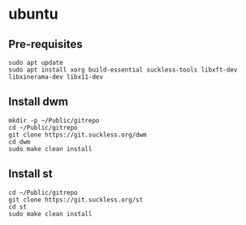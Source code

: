 # ubuntu

## Pre-requisites
```
sudo apt update
sudo apt install xorg build-essential suckless-tools libxft-dev libxinerama-dev libx11-dev
```

## Install dwm
```
mkdir -p ~/Public/gitrepo
cd ~/Public/gitrepo
git clone https://git.suckless.org/dwm
cd dwm
sudo make clean install
```

## Install st
```
cd ~/Public/gitrepo
git clone https://git.suckless.org/st
cd st
sudo make clean install
```
